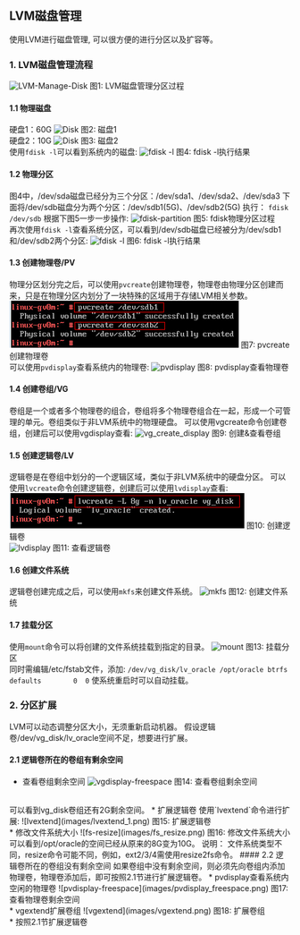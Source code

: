 ## LVM磁盘管理
使用LVM进行磁盘管理, 可以很方便的进行分区以及扩容等。

### 1. LVM磁盘管理流程
![LVM-Manage-Disk](images/lvm_disk_partition.png)
图1: LVM磁盘管理分区过程
#### 1.1 物理磁盘
硬盘1：60G
![Disk](images/disk1.png)
图2: 磁盘1
<br>
硬盘2：10G
![Disk](images/disk2.png)
图3: 磁盘2
<br>
使用`fdisk -l`可以看到系统内的磁盘:
![fdisk -l](images/fdisk-l_1.png)
图4: fdisk -l执行结果
#### 1.2 物理分区
图4中，/dev/sda磁盘已经分为三个分区：/dev/sda1、/dev/sda2、/dev/sda3
下面将/dev/sdb磁盘分为两个分区：/dev/sdb1(5G)、/dev/sdb2(5G)
执行：
`fdisk /dev/sdb`
根据下图5一步一步操作:
![fdisk-partition](images/fdisk_partition.png)
图5: fdisk物理分区过程
<br>
再次使用`fdisk -l`查看系统分区，可以看到/dev/sdb磁盘已经被分为/dev/sdb1和/dev/sdb2两个分区:
![fdisk -l](images/fdisk-l_2.png)
图6: fdisk -l执行结果
#### 1.3 创建物理卷/PV
物理分区划分完之后，可以使用`pvcreate`创建物理卷，物理卷由物理分区创建而来，只是在物理分区内划分了一块特殊的区域用于存储LVM相关参数。
![pvcreate](images/pvcreate.png)
图7: pvcreate创建物理卷
<br>
可以使用`pvdisplay`查看系统内的物理卷:
![pvdisplay](images/pvdisplay.png)
图8: pvdisplay查看物理卷
#### 1.4 创建卷组/VG
卷组是一个或者多个物理卷的组合，卷组将多个物理卷组合在一起，形成一个可管理的单元。卷组类似于非LVM系统中的物理硬盘。
可以使用vgcreate命令创建卷组，创建后可以使用vgdisplay查看:
![vg_create_display](images/vg_create_display.png)
图9: 创建&查看卷组
#### 1.5 创建逻辑卷/LV
逻辑卷是在卷组中划分的一个逻辑区域，类似于非LVM系统中的硬盘分区。
可以使用`lvcreate`命令创建逻辑卷，创建后可以使用`lvdisplay`查看:
![lvcreate](images/lvcreate.png)
图10: 创建逻辑卷
<br>
![lvdisplay](images/lvdisplay.png)
图11: 查看逻辑卷
#### 1.6 创建文件系统
逻辑卷创建完成之后，可以使用`mkfs`来创建文件系统。
![mkfs](images/mkfs.png)
图12: 创建文件系统
#### 1.7 挂载分区
使用`mount`命令可以将创建的文件系统挂载到指定的目录。
![mount](images/mount.png)
图13: 挂载分区
<br>
同时需编辑/etc/fstab文件，添加:
`/dev/vg_disk/lv_oracle	/opt/oracle	btrfs		defaults		0  0`
使系统重启时可以自动挂载。
### 2. 分区扩展
LVM可以动态调整分区大小，无须重新启动机器。
假设逻辑卷/dev/vg_disk/lv_oracle空间不足，想要进行扩展。
#### 2.1 逻辑卷所在的卷组有剩余空间
* 查看卷组剩余空间
![vgdisplay-freespace](images/vgdisplay_freespace.png)
图14: 查看卷组剩余空间
<br>
可以看到vg_disk卷组还有2G剩余空间。
* 扩展逻辑卷
使用`lvextend`命令进行扩展:
![lvextend](images/lvextend_1.png)
图15: 扩展逻辑卷
<br>
* 修改文件系统大小
![fs-resize](images/fs_resize.png)
图16: 修改文件系统大小
<br>
可以看到/opt/oracle的空间已经从原来的8G变为10G。
说明：
文件系统类型不同，resize命令可能不同，例如，ext2/3/4需使用resize2fs命令。
#### 2.2 逻辑卷所在的卷组没有剩余空间
如果卷组中没有剩余空间，则必须先向卷组内添加物理卷，物理卷添加后，即可按照2.1节进行扩展逻辑卷。
* pvdisplay查看系统内空闲的物理卷
![pvdisplay-freespace](images/pvdisplay_freespace.png)
图17: 查看物理卷剩余空间
<br>
* vgextend扩展卷组
![vgextend](images/vgextend.png)
图18: 扩展卷组
<br>
* 按照2.1节扩展逻辑卷